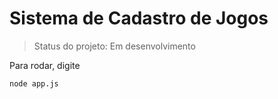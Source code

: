 <h1> Sistema de Cadastro de Jogos </h1>

> Status do projeto: Em desenvolvimento

Para rodar, digite

```
node app.js
```
